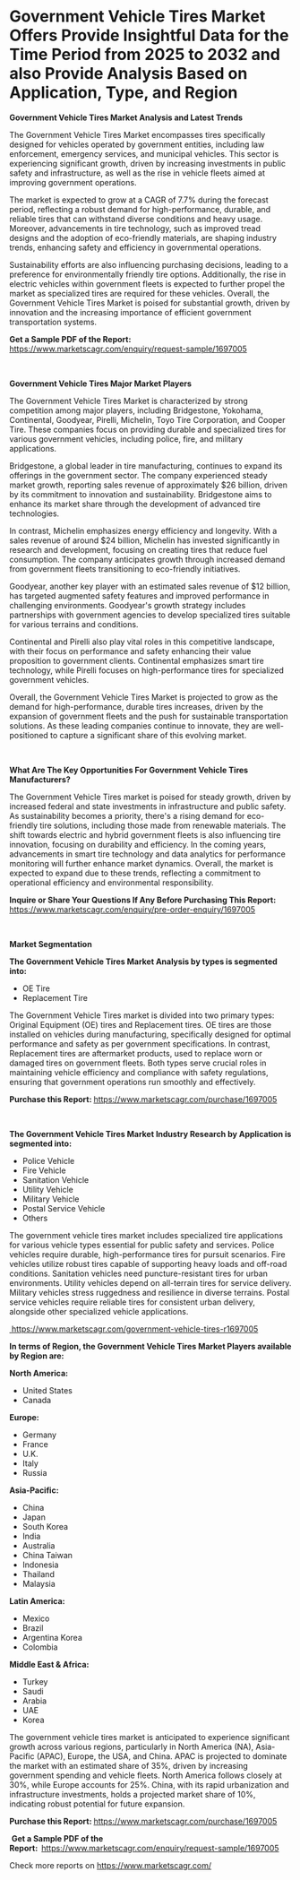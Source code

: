 <p><h1>Government Vehicle Tires Market Offers Provide Insightful Data for the Time Period from 2025 to 2032 and also Provide Analysis Based on Application, Type, and Region</h1></p><p><strong>Government Vehicle Tires Market Analysis and Latest Trends</strong></p>
<p><p>The Government Vehicle Tires Market encompasses tires specifically designed for vehicles operated by government entities, including law enforcement, emergency services, and municipal vehicles. This sector is experiencing significant growth, driven by increasing investments in public safety and infrastructure, as well as the rise in vehicle fleets aimed at improving government operations. </p><p>The market is expected to grow at a CAGR of 7.7% during the forecast period, reflecting a robust demand for high-performance, durable, and reliable tires that can withstand diverse conditions and heavy usage. Moreover, advancements in tire technology, such as improved tread designs and the adoption of eco-friendly materials, are shaping industry trends, enhancing safety and efficiency in governmental operations.</p><p>Sustainability efforts are also influencing purchasing decisions, leading to a preference for environmentally friendly tire options. Additionally, the rise in electric vehicles within government fleets is expected to further propel the market as specialized tires are required for these vehicles. Overall, the Government Vehicle Tires Market is poised for substantial growth, driven by innovation and the increasing importance of efficient government transportation systems.</p></p>
<p><strong>Get a Sample PDF of the Report:&nbsp;</strong> <a href="https://www.marketscagr.com/enquiry/request-sample/1697005?utm_campaign=2998&utm_medium=2&utm_source=Github&utm_content=ia&utm_term=27032025&utm_id=government-vehicle-tires">https://www.marketscagr.com/enquiry/request-sample/1697005</a></p>
<p>&nbsp;</p>
<p><strong>Government Vehicle Tires Major Market Players</strong></p>
<p><p>The Government Vehicle Tires Market is characterized by strong competition among major players, including Bridgestone, Yokohama, Continental, Goodyear, Pirelli, Michelin, Toyo Tire Corporation, and Cooper Tire. These companies focus on providing durable and specialized tires for various government vehicles, including police, fire, and military applications.</p><p>Bridgestone, a global leader in tire manufacturing, continues to expand its offerings in the government sector. The company experienced steady market growth, reporting sales revenue of approximately $26 billion, driven by its commitment to innovation and sustainability. Bridgestone aims to enhance its market share through the development of advanced tire technologies.</p><p>In contrast, Michelin emphasizes energy efficiency and longevity. With a sales revenue of around $24 billion, Michelin has invested significantly in research and development, focusing on creating tires that reduce fuel consumption. The company anticipates growth through increased demand from government fleets transitioning to eco-friendly initiatives.</p><p>Goodyear, another key player with an estimated sales revenue of $12 billion, has targeted augmented safety features and improved performance in challenging environments. Goodyear's growth strategy includes partnerships with government agencies to develop specialized tires suitable for various terrains and conditions.</p><p>Continental and Pirelli also play vital roles in this competitive landscape, with their focus on performance and safety enhancing their value proposition to government clients. Continental emphasizes smart tire technology, while Pirelli focuses on high-performance tires for specialized government vehicles.</p><p>Overall, the Government Vehicle Tires Market is projected to grow as the demand for high-performance, durable tires increases, driven by the expansion of government fleets and the push for sustainable transportation solutions. As these leading companies continue to innovate, they are well-positioned to capture a significant share of this evolving market.</p></p>
<p>&nbsp;</p>
<p><strong>What Are The Key Opportunities For Government Vehicle Tires Manufacturers?</strong></p>
<p><p>The Government Vehicle Tires market is poised for steady growth, driven by increased federal and state investments in infrastructure and public safety. As sustainability becomes a priority, there's a rising demand for eco-friendly tire solutions, including those made from renewable materials. The shift towards electric and hybrid government fleets is also influencing tire innovation, focusing on durability and efficiency. In the coming years, advancements in smart tire technology and data analytics for performance monitoring will further enhance market dynamics. Overall, the market is expected to expand due to these trends, reflecting a commitment to operational efficiency and environmental responsibility.</p></p>
<p><strong>Inquire or Share Your Questions If Any Before Purchasing This Report:</strong> <a href="https://www.marketscagr.com/enquiry/pre-order-enquiry/1697005?utm_campaign=2998&utm_medium=2&utm_source=Github&utm_content=ia&utm_term=27032025&utm_id=government-vehicle-tires">https://www.marketscagr.com/enquiry/pre-order-enquiry/1697005</a></p>
<p>&nbsp;</p>
<p><strong>Market Segmentation</strong></p>
<p><strong>The Government Vehicle Tires Market Analysis by types is segmented into:</strong></p>
<p><ul><li>OE Tire</li><li>Replacement Tire</li></ul></p>
<p><p>The Government Vehicle Tires market is divided into two primary types: Original Equipment (OE) tires and Replacement tires. OE tires are those installed on vehicles during manufacturing, specifically designed for optimal performance and safety as per government specifications. In contrast, Replacement tires are aftermarket products, used to replace worn or damaged tires on government fleets. Both types serve crucial roles in maintaining vehicle efficiency and compliance with safety regulations, ensuring that government operations run smoothly and effectively.</p></p>
<p><strong>Purchase this Report:&nbsp;</strong><a href="https://www.marketscagr.com/purchase/1697005?utm_campaign=2998&utm_medium=2&utm_source=Github&utm_content=ia&utm_term=27032025&utm_id=government-vehicle-tires">https://www.marketscagr.com/purchase/1697005</a></p>
<p>&nbsp;</p>
<p><strong>The Government Vehicle Tires Market Industry Research by Application is segmented into:</strong></p>
<p><ul><li>Police Vehicle</li><li>Fire Vehicle</li><li>Sanitation Vehicle</li><li>Utility Vehicle</li><li>Military Vehicle</li><li>Postal Service Vehicle</li><li>Others</li></ul></p>
<p><p>The government vehicle tires market includes specialized tire applications for various vehicle types essential for public safety and services. Police vehicles require durable, high-performance tires for pursuit scenarios. Fire vehicles utilize robust tires capable of supporting heavy loads and off-road conditions. Sanitation vehicles need puncture-resistant tires for urban environments. Utility vehicles depend on all-terrain tires for service delivery. Military vehicles stress ruggedness and resilience in diverse terrains. Postal service vehicles require reliable tires for consistent urban delivery, alongside other specialized vehicle applications.</p></p>
<p><a href="https://www.marketscagr.com/government-vehicle-tires-r1697005?utm_campaign=2998&utm_medium=2&utm_source=Github&utm_content=ia&utm_term=27032025&utm_id=government-vehicle-tires">&nbsp;https://www.marketscagr.com/government-vehicle-tires-r1697005</a></p>
<p><strong>In terms of Region, the Government Vehicle Tires Market Players available by Region are:</strong></p>
<p>
    <p> <strong> North America: </strong>
        <ul>
            <li>United States</li>
            <li>Canada</li>
        </ul>
        </p> 
    <p> <strong> Europe: </strong>
        <ul>
            <li>Germany</li>
            <li>France</li>
            <li>U.K.</li>
            <li>Italy</li>
            <li>Russia</li>
        </ul>
        </p> 
    <p> <strong> Asia-Pacific: </strong>
        <ul>
            <li>China</li>
            <li>Japan</li>
            <li>South Korea</li>
            <li>India</li>
            <li>Australia</li>
            <li>China Taiwan</li>
            <li>Indonesia</li>
            <li>Thailand</li>
            <li>Malaysia</li>
        </ul>
        </p> 
    <p> <strong> Latin America: </strong>
        <ul>
            <li>Mexico</li>
            <li>Brazil</li>
            <li>Argentina Korea</li>
            <li>Colombia</li>
        </ul>
        </p> 
    <p> <strong> Middle East & Africa: </strong>
        <ul>
            <li>Turkey</li>
            <li>Saudi</li>
            <li>Arabia</li>
            <li>UAE</li>
            <li>Korea</li>
        </ul>
    </p>
    </p>
<p><p>The government vehicle tires market is anticipated to experience significant growth across various regions, particularly in North America (NA), Asia-Pacific (APAC), Europe, the USA, and China. APAC is projected to dominate the market with an estimated share of 35%, driven by increasing government spending and vehicle fleets. North America follows closely at 30%, while Europe accounts for 25%. China, with its rapid urbanization and infrastructure investments, holds a projected market share of 10%, indicating robust potential for future expansion.</p></p>
<p><strong>Purchase this Report: </strong><a href="https://www.marketscagr.com/purchase/1697005?utm_campaign=2998&utm_medium=2&utm_source=Github&utm_content=ia&utm_term=27032025&utm_id=government-vehicle-tires">https://www.marketscagr.com/purchase/1697005</a></p>
<p>&nbsp;<strong>Get a Sample PDF of the Report:&nbsp;&nbsp;</strong><a href="https://www.marketscagr.com/enquiry/request-sample/1697005?utm_campaign=2998&utm_medium=2&utm_source=Github&utm_content=ia&utm_term=27032025&utm_id=government-vehicle-tires">https://www.marketscagr.com/enquiry/request-sample/1697005</a></p>
<p><strong></strong></p>
<p>Check more reports on <a href="https://www.marketscagr.com/?utm_campaign=2998&utm_medium=2&utm_source=Github&utm_content=ia&utm_term=27032025&utm_id=government-vehicle-tires">https://www.marketscagr.com/</a></p>